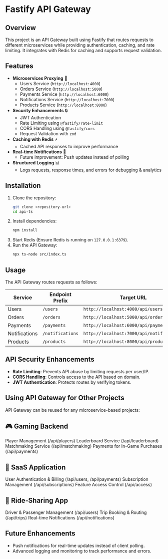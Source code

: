# Fastify API Gateway

## Overview
This project is an API Gateway built using Fastify that routes requests to different microservices while providing authentication, caching, and rate limiting. It integrates with Redis for caching and supports request validation.

## Features
- **Microservices Proxying** 🚀
  - Users Service (`http://localhost:4000`)
  - Orders Service (`http://localhost:5000`)
  - Payments Service (`http://localhost:6000`)
  - Notifications Service (`http://localhost:7000`)
  - Products Service (`http://localhost:8000`)
- **Security Enhancements** 🔒
  - JWT Authentication
  - Rate Limiting using `@fastify/rate-limit`
  - CORS Handling using `@fastify/cors`
  - Request Validation with `zod`
- **Caching with Redis** ⚡
  - Cached API responses to improve performance
- **Real-time Notifications** 🔔
  - Future improvement: Push updates instead of polling
- **Structured Logging** 📊
  - Logs requests, response times, and errors for debugging & analytics

## Installation

1. Clone the repository:
   ```sh
   git clone <repository-url>
   cd api-ts
   ```
2. Install dependencies:
   ```sh
   npm install
   ```
3. Start Redis (Ensure Redis is running on `127.0.0.1:6379`).
4. Run the API Gateway:
   ```sh
   npx ts-node src/index.ts
   ```

## Usage
The API Gateway routes requests as follows:

| Service         | Endpoint Prefix   | Target URL                   |
|---------------|-----------------|------------------------------|
| Users         | `/users`         | `http://localhost:4000/api/users` |
| Orders        | `/orders`        | `http://localhost:5000/api/orders` |
| Payments      | `/payments`      | `http://localhost:6000/api/payments` |
| Notifications | `/notifications` | `http://localhost:7000/api/notifications` |
| Products      | `/products`      | `http://localhost:8000/api/products` |

## API Security Enhancements
- **Rate Limiting**: Prevents API abuse by limiting requests per user/IP.
- **CORS Handling**: Controls access to the API based on domain.
- **JWT Authentication**: Protects routes by verifying tokens.

## Using API Gateway for Other Projects
API Gateway can be reused for any microservice-based projects:

## 🎮 Gaming Backend
Player Management (/api/players)
Leaderboard Service (/api/leaderboard)
Matchmaking Service (/api/matchmaking)
Payments for In-Game Purchases (/api/payments)

## 📅 SaaS Application
User Authentication & Billing (/api/users, /api/payments)
Subscription Management (/api/subscriptions)
Feature Access Control (/api/access)

## 🚖 Ride-Sharing App
Driver & Passenger Management (/api/users)
Trip Booking & Routing (/api/trips)
Real-time Notifications (/api/notifications)

## Future Enhancements
- Push notifications for real-time updates instead of client polling.
- Advanced logging and monitoring to track performance and errors.

